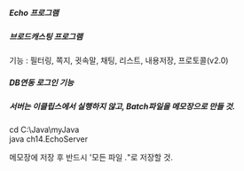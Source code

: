 ##### Echo 프로그램
##### 브로드캐스팅 프로그램
기능 : 필터링, 쪽지, 귓속말, 채팅, 리스트, 내용저장, 프로토콜(v2.0)
##### DB연동 로그인 기능

##### 서버는 이클립스에서 실행하지 않고, Batch파일을 메모장으로 만들 것.
cd C:\Java\myJava  
java ch14.EchoServer  
  
메모장에 저장 후 반드시 '모든 파일 *.*"로 저장할 것.
